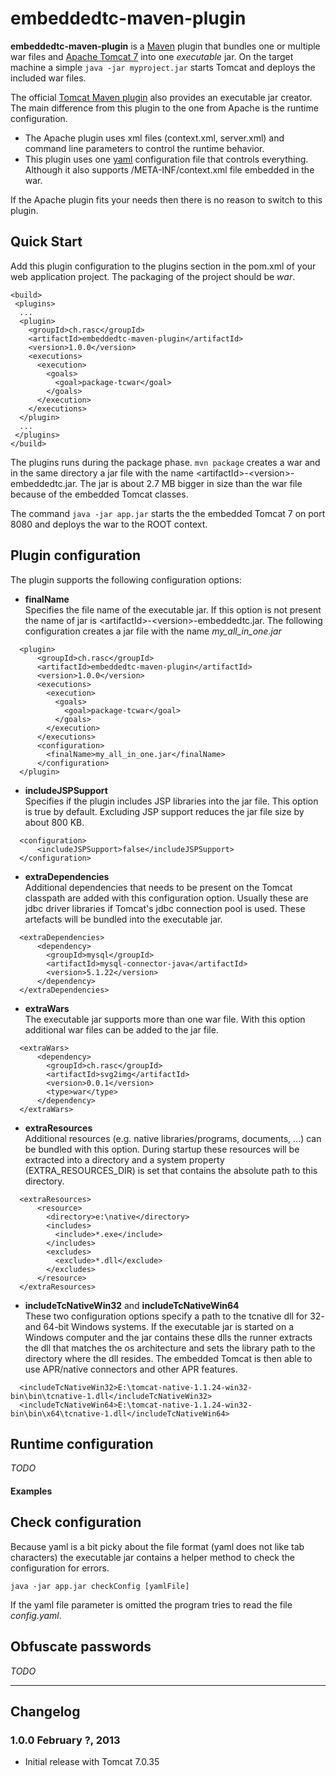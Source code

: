 # embeddedtc-maven-plugin

**embeddedtc-maven-plugin** is a [Maven](http://maven.apache.org/) plugin that bundles one or multiple war files and [Apache Tomcat 7](http://tomcat.apache.org/) into one _executable_ jar.
On the target machine a simple `java -jar myproject.jar` starts Tomcat and deploys the included war files. 

The official [Tomcat Maven plugin](http://tomcat.apache.org/maven-plugin-2.1-SNAPSHOT/) also provides an executable jar creator. 
The main difference from this plugin to the one from Apache is the runtime configuration.   
* The Apache plugin uses xml files (context.xml, server.xml) and command line parameters to control the runtime behavior.
* This plugin uses one [yaml](http://en.wikipedia.org/wiki/YAML) configuration file that controls everything. Although it also supports /META-INF/context.xml file embedded in the war.    

If the Apache plugin fits your needs then there is no reason to switch to this plugin.    

## Quick Start

Add this plugin configuration to the plugins section in the pom.xml of your web application project. The packaging of the project should be _war_.
```
<build>
 <plugins>  
  ...
  <plugin>
    <groupId>ch.rasc</groupId>
    <artifactId>embeddedtc-maven-plugin</artifactId>
    <version>1.0.0</version>
    <executions>
      <execution>
        <goals>  
          <goal>package-tcwar</goal>
        </goals>
      </execution>
    </executions>
  </plugin>
  ...
 </plugins>
</build> 	
```

The plugins runs during the package phase. `mvn package` creates a war and in the same directory a jar file with
the name &lt;artifactId&gt;-&lt;version&gt;-embeddedtc.jar. 
The jar is about 2.7 MB bigger in size than the war file because of the embedded Tomcat classes. 

The command `java -jar app.jar` starts the the embedded Tomcat 7 on port 8080 and deploys the war to the ROOT context.
 
 
## Plugin configuration

The plugin supports the following configuration options:

- **finalName**  
Specifies the file name of the executable jar. If this option is not present the name of jar is &lt;artifactId&gt;-&lt;version&gt;-embeddedtc.jar.
The following configuration creates a jar file with the name _my_all_in_one.jar_
```
  <plugin>
      <groupId>ch.rasc</groupId>
      <artifactId>embeddedtc-maven-plugin</artifactId>
      <version>1.0.0</version>
      <executions>
        <execution>
          <goals>  
            <goal>package-tcwar</goal>
          </goals>
        </execution>
      </executions>
      <configuration>
        <finalName>my_all_in_one.jar</finalName>
      </configuration>
  </plugin>
```


- **includeJSPSupport**  
Specifies if the plugin includes JSP libraries into the jar file. This option is true by default. Excluding JSP support reduces the jar file size
by about 800 KB.
``` 
  <configuration>
      <includeJSPSupport>false</includeJSPSupport>
  </configuration>
```


- **extraDependencies**  
Additional dependencies that needs to be present on the Tomcat classpath are added with this configuration option. 
Usually these are jdbc driver libraries if Tomcat's jdbc connection pool is used. These artefacts will be bundled into the executable jar. 
```
  <extraDependencies>
      <dependency>
        <groupId>mysql</groupId>
        <artifactId>mysql-connector-java</artifactId>
        <version>5.1.22</version>
      </dependency>
  </extraDependencies>
```  


- **extraWars**  
The executable jar supports more than one war file. With this option additional war files can be added to the jar file. 
```
  <extraWars>
      <dependency>
        <groupId>ch.rasc</groupId>
        <artifactId>svg2img</artifactId>
        <version>0.0.1</version>
        <type>war</type>
      </dependency>
  </extraWars>	
```


- **extraResources**  
Additional resources (e.g. native libraries/programs, documents, ...) can be bundled with this option. During startup these resources will be extracted into
a directory and a system property (EXTRA_RESOURCES_DIR) is set that contains the absolute path to this directory. 
```
  <extraResources>
      <resource>
        <directory>e:\native</directory>
        <includes>
          <include>*.exe</include>
        </includes>
        <excludes>
          <exclude>*.dll</exclude>
        </excludes>						     
      </resource>
  </extraResources>
```


- **includeTcNativeWin32** and **includeTcNativeWin64**  
These two configuration options specify a path to the tcnative dll for 32- and 64-bit Windows systems. If the executable jar is started on a Windows computer and the
jar contains these dlls the runner extracts the dll that matches the os architecture and sets the library path to the directory where the dll resides. 
The embedded Tomcat is then able to use APR/native connectors and other APR features.
```
  <includeTcNativeWin32>E:\tomcat-native-1.1.24-win32-bin\bin\tcnative-1.dll</includeTcNativeWin32>
  <includeTcNativeWin64>E:\tomcat-native-1.1.24-win32-bin\bin\x64\tcnative-1.dll</includeTcNativeWin64>
```


## Runtime configuration
_TODO_

#### Examples


## Check configuration
Because yaml is a bit picky about the file format (yaml does not like tab characters) the executable jar contains a helper method to check the configuration for errors.
```
java -jar app.jar checkConfig [yamlFile]
```
If the yaml file parameter is omitted the program tries to read the file _config.yaml_. 


## Obfuscate passwords
_TODO_


_____

## Changelog

### 1.0.0     February ?, 2013  
  * Initial release with Tomcat 7.0.35
